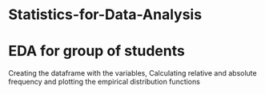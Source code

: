 # Statistics-for-Data-Analysis

# EDA for group of students
Creating the dataframe with the variables, Calculating relative and absolute frequency and plotting the empirical distribution functions 
